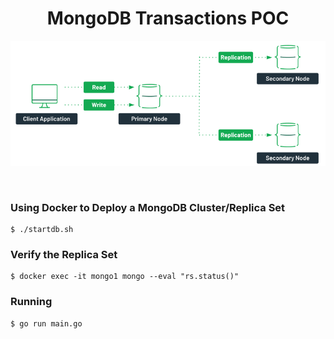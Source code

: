 <div style="text-align: center;">
  <h1 align="center">MongoDB Transactions POC</h1>
  <p align="center">
    <img src=".images/cluster-mongodb.png"  width="764" />
  </p>  
</div>
<br />

### Using Docker to Deploy a MongoDB Cluster/Replica Set
```
$ ./startdb.sh
```

### Verify the Replica Set

```
$ docker exec -it mongo1 mongo --eval "rs.status()"
```

### Running

```
$ go run main.go
```